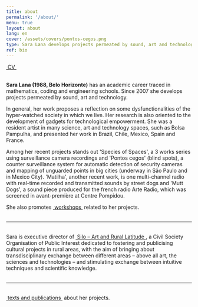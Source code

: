 ```yaml
---
title: about
permalink: '/about/'
menu: true
layout: about
lang: en
cover: /assets/covers/pontos-cegos.png
type: Sara Lana develops projects permeated by sound, art and technology.
ref: bio
---
```


<div class="selection">
<a href="../assets/docs/sara_lana_cv_en.pdf" target="_blank">&nbsp;CV&nbsp;</a>
</div>

<br>

**Sara Lana (1988, Belo Horizonte)** has an academic career traced in mathematics, coding and engineering schools. Since 2007 she develops projects permeated by sound, art and technology.

In general, her work proposes a reflection on some dysfunctionalities of the hyper-watched society in which we live. Her research is also oriented to the development of gadgets for technological empowerment. She was a resident artist in many science, art and technology spaces, such as Bolsa Pampulha, and presented her work in Brazil, Chile, Mexico, Spain and France.

Among her recent projects stands out 'Species of Spaces', a 3 works series using surveillance camera recordings and 'Pontos cegos' (blind spots), a counter surveillance system for automatic detection of security cameras and mapping of unguarded points in big cities (underway in São Paulo and in Mexico City). 'Matilha', another recent work, is one multi-channel radio with real-time recorded and transmitted sounds by street dogs and 'Mutt Dogs', a sound piece produced for the french radio Arte Radio, which was screened in avant-première at Centre Pompidou.



<div class="selection">
She also promotes <a href="../en/workshops" target="_blank">&nbsp;workshops&nbsp;</a> related to her projects.
</div>

<br>

---

<br>
<div class="selection">
Sara is executive director of <a href="https://silo.org.br/" target="_blank">&nbsp;Silo – Art and Rural Latitude&nbsp;</a>, a Civil Society Organisation of Public Interest dedicated to fostering and publicising cultural projects in rural areas, with the aim of bringing about transdisciplinary exchange between different areas – above all art, the sciences and technologies – and stimulating exchange between intuitive techniques and scientific knowledge.
</div>

<br>

---


<br>
<div class="selection">
<a href="../en/textos" target="_blank">&nbsp;texts and publications&nbsp;</a> about her projects.
</div>

<br>
